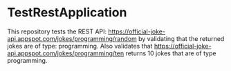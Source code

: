 # TestRestApplication
This repository tests the REST API: https://official-joke-api.appspot.com/jokes/programming/random by validating that the returned jokes are of type: programming.
Also validates that https://official-joke-api.appspot.com/jokes/programming/ten returns 10 jokes that are of type programming.
